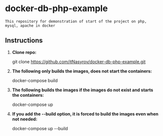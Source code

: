 # docker-db-php-example

    This repository for demonstration of start of the project on php, mysql, apache in docker

## Instructions

1. **Clone repo:**

   git clone https://github.com/itNasyrov/docker-db-php-example.git

2. **The following only builds the images, does not start the containers:**
   
   docker-compose build

3. **The following builds the images if the images do not exist and starts the containers:**
   
   docker-compose up

4. **If you add the --build option, it is forced to build the images even when not needed:**
   
   docker-compose up --build